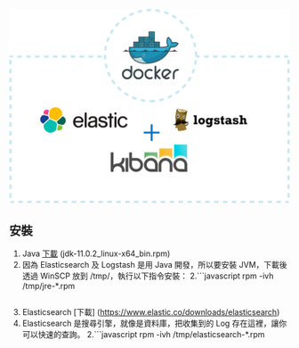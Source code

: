 

![](https://github.com/wdwd2233/Notes/blob/master/Linux/img/ELK.png?raw=true)


## 安裝

1. Java [下載](https://www.oracle.com/technetwork/java/javase/downloads/jdk11-downloads-5066655.html) (jdk-11.0.2_linux-x64_bin.rpm)
 1. 因為 Elasticsearch 及 Logstash 是用 Java 開發，所以要安裝 JVM，下載後透過 WinSCP 放到 /tmp/，執行以下指令安裝：
 2.```javascript
	rpm -ivh /tmp/jre-*.rpm
	```
2. Elasticsearch [下載] (https://www.elastic.co/downloads/elasticsearch)
 1. Elasticsearch 是搜尋引擎，就像是資料庫，把收集到的 Log 存在這裡，讓你可以快速的查詢。
 2.```javascript
	rpm -ivh /tmp/elasticsearch-*.rpm
	```
